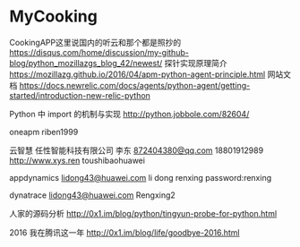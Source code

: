 # MyCooking
CookingAPP这里说国内的听云和那个都是照抄的
https://disqus.com/home/discussion/my-github-blog/python_mozillazgs_blog_42/newest/
探针实现原理简介   https://mozillazg.github.io/2016/04/apm-python-agent-principle.html
网站文档 https://docs.newrelic.com/docs/agents/python-agent/getting-started/introduction-new-relic-python

Python 中 import 的机制与实现 http://python.jobbole.com/82604/

oneapm  riben1999

云智慧   任性智能科技有限公司   李东  872404380@qq.com     18801912989    http://www.xys.ren   toushibaohuawei

appdynamics lidong43@huawei.com    li     dong     renxing  password:renxing

dynatrace    lidong43@huawei.com     Rengxing2

人家的源码分析  http://0x1.im/blog/python/tingyun-probe-for-python.html

2016 我在腾讯这一年  http://0x1.im/blog/life/goodbye-2016.html
